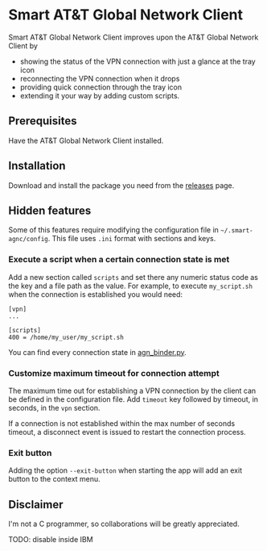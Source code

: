 # Smart AT&T Global Network Client

Smart AT&T Global Network Client improves upon the AT&T Global Network Client by
 * showing the status of the VPN connection with just a glance at the tray icon
 * reconnecting the VPN connection when it drops
 * providing quick connection through the tray icon
 * extending it your way by adding custom scripts.

## Prerequisites

Have the AT&T Global Network Client installed.

## Installation

Download and install the package you need from the
[releases](//github.com/knoid/smart-agnc/releases) page.

## Hidden features

Some of this features require modifying the configuration file in
`~/.smart-agnc/config`. This file uses `.ini` format with sections and keys.

### Execute a script when a certain connection state is met

Add a new section called `scripts` and set there any numeric status code as the
key and a file path as the value. For example, to execute `my_script.sh` when
the connection is established you would need:

    [vpn]
    ...

    [scripts]
    400 = /home/my_user/my_script.sh

You can find every connection state in
[agn_binder.py](src/smart_agnc/agn_binder.py).

### Customize maximum timeout for connection attempt

The maximum time out for establishing a VPN connection by the client can be
defined in the configuration file. Add `timeout` key followed by timeout, in
seconds, in the `vpn` section.

If a connection is not established within the max number of seconds timeout,
a disconnect event is issued to restart the connection process.

### Exit button

Adding the option `--exit-button` when starting the app will add an exit button
to the context menu.

## Disclaimer

I'm not a C programmer, so collaborations will be greatly appreciated.

TODO:
  disable inside IBM
